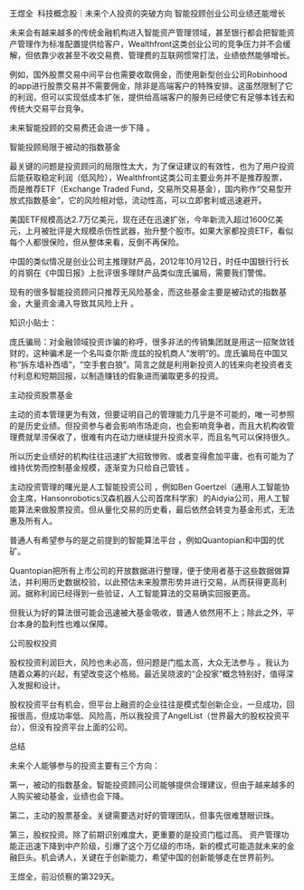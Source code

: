 王煜全  科技概念股｜未来个人投资的突破方向
智能投顾创业公司业绩还能增长﻿

未来会有越来越多的传统金融机构进入智能资产管理领域，甚至银行都会把智能资产管理作为标准配置提供给客户，Wealthfront这类创业公司的竞争压力并不会缓解，但依靠少收甚至不收交易费、管理费的互联网惯常打法，业绩依然能够增长。

例如，国外股票交易中间平台也需要收取佣金，而使用新型创业公司Robinhood的app进行股票交易并不需要佣金，除非是高端客户的特殊安排。这虽然限制了它的利润，但可以实现低成本扩张，提供给高端客户的服务已经使它有足够本钱去和传统大交易平台竞争。

未来智能投顾的交易费还会进一步下降 。

智能投顾局限于被动的指数基金

最关键的问题是投资顾问的局限性太大，为了保证建议的有效性，也为了用户投资后能获取稳定利润（低风险），Wealthfront这类公司主要业务并不是推荐股票，而是推荐ETF（Exchange Traded Fund，交易所交易基金），国内称作“交易型开放式指数基金”，它的风险相对低，流动性高，可以立即套利或迅速避开。

美国ETF规模高达2.7万亿美元，现在还在迅速扩张，今年新流入超过1600亿美元，上月被批评是大规模杀伤性武器，抬升整个股市。如果大家都投资ETF，看似每个人都很保险，但从整体来看，反倒不再保险。

中国的类似情况是创业公司主推理财产品，2012年10月12日，时任中国银行行长的肖钢在《中国日报》上批评很多理财产品类似庞氏骗局，需要我们警惕。

现有的很多智能投资顾问只推荐无风险基金，而这些基金主要是被动式的指数基金，大量资金涌入导致其风险上升 。

知识小贴士：

庞氏骗局：对金融领域投资诈骗的称呼，很多非法的传销集团就是用这一招聚敛钱财的，这种骗术是一个名叫查尔斯·庞兹的投机商人“发明”的。庞氏骗局在中国又称“拆东墙补西墙”，“空手套白狼”。简言之就是利用新投资人的钱来向老投资者支付利息和短期回报，以制造赚钱的假象进而骗取更多的投资。

主动投资股票基金

主动的资本管理更为有效，但要证明自己的管理能力几乎是不可能的，唯一可参照的是历史业绩。但投资参与者会影响市场走向，也会影响竞争者，而且大机构收管理费就旱涝保收了，很难有内在动力继续提升投资水平，而且名气可以保持很久。

所以历史业绩好的机构往往迅速扩大招致惨败、或者变得愈加平庸，也有可能为了维持优势而控制基金规模，逐渐变为只给自己管钱 。

主动投资管理的曙光是人工智能投资公司 ，例如Ben Goertzel（通用人工智能协会主席，Hansonrobotics汉森机器人公司首席科学家）的Aidyia公司，用人工智能算法来做股票投资。但从量化交易的历史看，最后依然会转变为基金形式，无法惠及所有人。

普通人有希望参与的是之前提到的智能算法平台 ，例如Quantopian和中国的优矿。

Quantopian把所有上市公司的开放数据进行整理，便于使用者基于这些数据做算法，并利用历史数据校验，以此预估未来股票形势并进行交易，从而获得更高利润。据称利润已经得到一些验证，人工智能算法的交易确实回报更高。

但我认为好的算法很可能会迅速被大基金吸收，普通人依然用不上；除此之外，平台本身的盈利性也难以保障。

公司股权投资

股权投资利润巨大，风险也未必高，但问题是门槛太高，大众无法参与 。我认为随着众筹的兴起，有望改变这个格局。最近吴晓波的“企投家”概念特别好，值得深入发掘和设计。

股权投资平台有机会，但平台上融资的企业往往是模式型创新企业，一旦成功，回报很高，但成功率低、风险高，所以我投资了AngelList（世界最大的股权投资平台），但没有投资平台上面的公司。

总结

未来个人能够参与的投资主要有三个方向：

第一，被动的指数基金。智能投资顾问公司能够提供合理建议，但由于越来越多的人购买被动基金，业绩也会下降。

第二，主动的股票基金。关键需要选对好的管理团队，但事先很难慧眼识珠。

第三，股权投资。除了前期识别难度大，更重要的是投资门槛过高。
资产管理功能正迅速下降到中产阶级，引爆了这个万亿级的市场，新的模式可能造就未来的金融巨头。机会诱人，关键在于创新能力，希望中国的创新能够走在世界前列。

王煜全﻿，前沿侦察的第329天。
